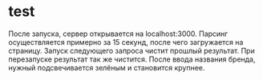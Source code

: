 # test

После запуска, сервер открывается на localhost:3000.
Парсинг осуществляется примерно за 15 секунд, после чего загружается на страницу.
Запуск следующего запроса чистит прошлый результат.
При перезапуске результат так же чистится.
После ввода названия бренда, нужный подсвечивается зелёным и становится крупнее.
